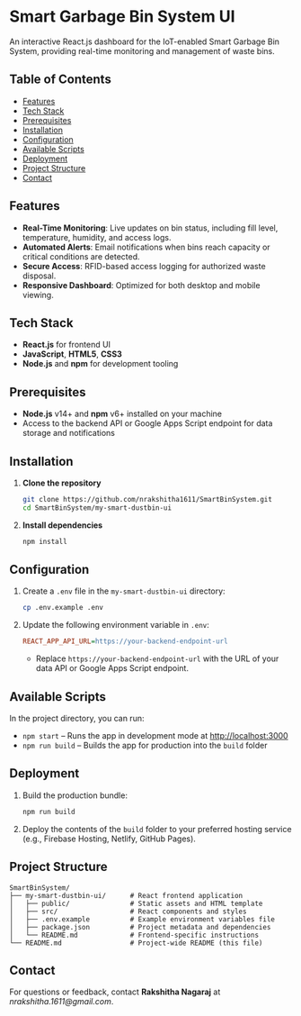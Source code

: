 # Smart Garbage Bin System UI

An interactive React.js dashboard for the IoT-enabled Smart Garbage Bin System, providing real-time monitoring and management of waste bins.

## Table of Contents

- [Features](#features)
- [Tech Stack](#tech-stack)
- [Prerequisites](#prerequisites)
- [Installation](#installation)
- [Configuration](#configuration)
- [Available Scripts](#available-scripts)
- [Deployment](#deployment)
- [Project Structure](#project-structure)
- [Contact](#contact)

## Features

- **Real-Time Monitoring**: Live updates on bin status, including fill level, temperature, humidity, and access logs.
- **Automated Alerts**: Email notifications when bins reach capacity or critical conditions are detected.
- **Secure Access**: RFID-based access logging for authorized waste disposal.
- **Responsive Dashboard**: Optimized for both desktop and mobile viewing.

## Tech Stack

- **React.js** for frontend UI
- **JavaScript**, **HTML5**, **CSS3**
- **Node.js** and **npm** for development tooling

## Prerequisites

- **Node.js** v14+ and **npm** v6+ installed on your machine
- Access to the backend API or Google Apps Script endpoint for data storage and notifications

## Installation

1. **Clone the repository**
    ```bash
    git clone https://github.com/nrakshitha1611/SmartBinSystem.git
    cd SmartBinSystem/my-smart-dustbin-ui
    ```
2. **Install dependencies**
    ```bash
    npm install
    ```

## Configuration

1. Create a `.env` file in the `my-smart-dustbin-ui` directory:
    ```bash
    cp .env.example .env
    ```
2. Update the following environment variable in `.env`:
    ```ini
    REACT_APP_API_URL=https://your-backend-endpoint-url
    ```
   - Replace `https://your-backend-endpoint-url` with the URL of your data API or Google Apps Script endpoint.

## Available Scripts

In the project directory, you can run:

- `npm start` – Runs the app in development mode at [http://localhost:3000](http://localhost:3000)
- `npm run build` – Builds the app for production into the `build` folder

## Deployment

1. Build the production bundle:
    ```bash
    npm run build
    ```
2. Deploy the contents of the `build` folder to your preferred hosting service (e.g., Firebase Hosting, Netlify, GitHub Pages).

## Project Structure

```plaintext
SmartBinSystem/
├── my-smart-dustbin-ui/      # React frontend application
│   ├── public/               # Static assets and HTML template
│   ├── src/                  # React components and styles
│   ├── .env.example          # Example environment variables file
│   ├── package.json          # Project metadata and dependencies
│   └── README.md             # Frontend-specific instructions
└── README.md                 # Project-wide README (this file)
```
## Contact

For questions or feedback, contact **Rakshitha Nagaraj** at _nrakshitha.1611@gmail.com_.
